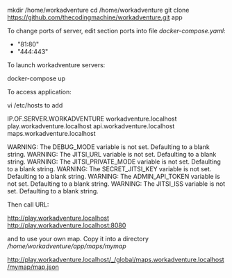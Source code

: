 
mkdir /home/workadventure
cd /home/workadventure
git clone https://github.com/thecodingmachine/workadventure.git app

To change ports of server, edit section ports into file *docker-compose.yaml*:
   - "81:80"
   - "444:443"
   

To launch workadventure servers:

docker-compose up


To access application:

vi /etc/hosts to add

IP.OF.SERVER.WORKADVENTURE workadventure.localhost play.workadventure.localhost api.workadventure.localhost maps.workadventure.localhost

WARNING: The DEBUG_MODE variable is not set. Defaulting to a blank string.
WARNING: The JITSI_URL variable is not set. Defaulting to a blank string.
WARNING: The JITSI_PRIVATE_MODE variable is not set. Defaulting to a blank string.
WARNING: The SECRET_JITSI_KEY variable is not set. Defaulting to a blank string.
WARNING: The ADMIN_API_TOKEN variable is not set. Defaulting to a blank string.
WARNING: The JITSI_ISS variable is not set. Defaulting to a blank string.

Then call URL:

http://play.workadventure.localhost
http://play.workadventure.localhost:8080

and to use your own map. Copy it into a directory */home/workadventure/app/maps/mymap*

http://play.workadventure.localhost/_/global/maps.workadventure.localhost/mymap/map.json





   